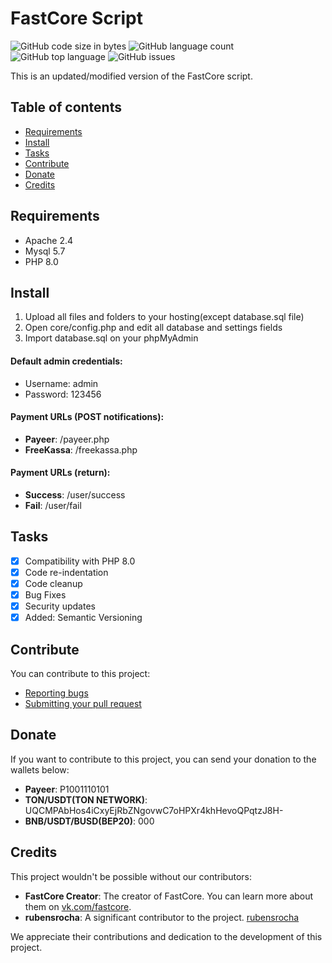 # FastCore Script
![GitHub code size in bytes](https://img.shields.io/github/languages/code-size/uzhost/fastcore)
![GitHub language count](https://img.shields.io/github/languages/count/uzhost/fastcore)
![GitHub top language](https://img.shields.io/github/languages/top/uzhost/fastcore)
![GitHub issues](https://img.shields.io/github/issues/uzhost/fastcore)


This is an updated/modified version of the FastCore script.

## Table of contents
* [Requirements](#requirements)
* [Install](#install)
* [Tasks](#tasks)
* [Contribute](#contribute)
* [Donate](#donate)
* [Credits](#credits)


## Requirements
* Apache 2.4
* Mysql 5.7
* PHP 8.0

## Install
1. Upload all files and folders to your hosting(except database.sql file)
2. Open core/config.php and edit all database and settings fields
3. Import database.sql on your phpMyAdmin

#### Default admin credentials:
 - Username: admin
 - Password: 123456

#### Payment URLs (POST notifications):
- **Payeer**: /payeer.php
- **FreeKassa**: /freekassa.php

#### Payment URLs (return):
- **Success**: /user/success
- **Fail**: /user/fail

## Tasks
- [x] Compatibility with PHP 8.0
- [x] Code re-indentation
- [x] Code cleanup
- [x] Bug Fixes
- [x] Security updates
- [x] Added: Semantic Versioning

## Contribute
You can contribute to this project:

- [Reporting bugs](https://github.com/uzhost/fastcore/issues)
- [Submitting your pull request](https://github.com/uzhost/fastcore/pulls)

## Donate
If you want to contribute to this project, you can send your donation to the wallets below:

 - **Payeer**: P1001110101
 - **TON/USDT(TON NETWORK)**: UQCMPAbHos4iCxyEjRbZNgovwC7oHPXr4khHevoQPqtzJ8H-
 - **BNB/USDT/BUSD(BEP20)**: 000

## Credits

This project wouldn't be possible without our contributors:

- **FastCore Creator**: The creator of FastCore. You can learn more about them on [vk.com/fastcore](https://vk.com/fastcore). 
- **rubensrocha**: A significant contributor to the project. [rubensrocha](https://github.com/rubensrocha/fastcore)

We appreciate their contributions and dedication to the development of this project.
